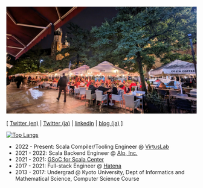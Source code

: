 ![header](./krakow2023.jpg)

[ [Twitter (en)](https://twitter.com/tanishiking25) | [Twitter (ja)](https://twitter.com/tanishiking) | [linkedin](https://www.linkedin.com/in/rikito-taniguchi-8b372b175/) | [blog (ja)](https://tanishiking24.hatenablog.com/) ]

[![Top Langs](https://github-readme-stats.vercel.app/api/top-langs/?username=tanishiking&layout=compact)](https://github.com/anuraghazra/github-readme-stats)

- 2022 - Present: Scala Compiler/Tooling Engineer @ [VirtusLab](https://www.virtuslab.com/)
- 2021 - 2022: Scala Backend Engineer @ [Alp, Inc.](https://thealp.co.jp/)
- 2021 - 2021: [GSoC for Scala Center](https://github.com/tanishiking/gsoc-2021/blob/main/README.md)
- 2017 - 2021: Full-stack Engineer @ [Hatena](https://hatena.co.jp/)
- 2013 - 2017: Undergrad @ Kyoto University, Dept of Informatics and Mathematical Science, Computer Science Course



